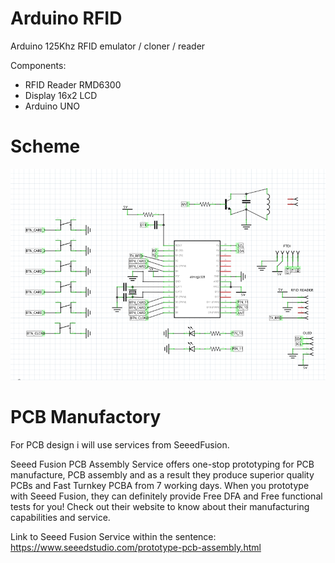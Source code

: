# Arduino RFID
Arduino 125Khz RFID emulator / cloner / reader 

Components:
- RFID Reader RMD6300
- Display 16x2 LCD
- Arduino UNO

# Scheme

![scheme](https://github.com/zosko/arduino-rfid/blob/master/scheme.png)

# PCB Manufactory

For PCB design i will use services from SeeedFusion. 

Seeed Fusion PCB Assembly Service offers one-stop prototyping for PCB manufacture, PCB assembly and as a result they produce superior quality PCBs and Fast Turnkey PCBA from 7 working days. When you prototype with Seeed Fusion, they can definitely provide Free DFA and Free functional tests for you! Check out their website to know about their manufacturing capabilities and service. 

Link to Seeed Fusion Service within the sentence: https://www.seeedstudio.com/prototype-pcb-assembly.html 
